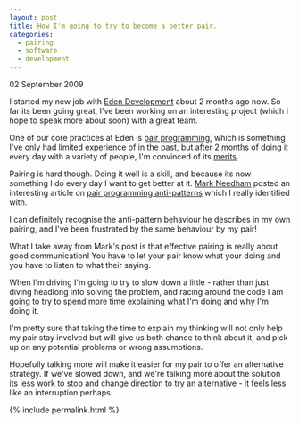 ```yaml
---
layout: post
title: How I'm going to try to become a better pair.
categories:
  - pairing
  - software
  - development
---
```

<p class="date">02 September 2009</p>

I started my new job with [Eden Development](http://www.edendevelopment.co.uk) about 2 months ago now. So far its been going great, I've been working on an interesting project (which I hope to speak more about soon) with a great team.

One of our core practices at Eden is [pair programming](http://en.wikipedia.org/wiki/Pair_programming), which is something I've only had limited experience of in the past, but after 2 months of doing it every day with a variety of people, I'm convinced of its [merits](http://en.wikipedia.org/wiki/Pair_programming#Benefits).

Pairing is hard though. Doing it well is a skill, and because its now something I do every day I want to get better at it. [Mark Needham](http://www.markhneedham.com) posted an interesting article on [pair programming anti-patterns](http://www.markhneedham.com/blog/2009/08/27/pair-programming-observations-on-anti-patterns/) which I really identified with.

I can definitely recognise the anti-pattern behaviour he describes in my own pairing, and I've been frustrated by the same behaviour by my pair!

What I take away from Mark's post is that effective pairing is really about good communication! You have to let your pair know what your doing and you have to listen to what their saying. 

When I'm driving I'm going to try to slow down a little - rather than just diving headlong into solving the problem, and racing around the code I am going to try to spend more time explaining what I'm doing and why I'm doing it.

I'm pretty sure that taking the time to explain my thinking will not only help my pair stay involved but will give us both chance to think about it, and pick up on any potential problems or wrong assumptions.

Hopefully talking more will make it easier for my pair to offer an alternative strategy. If we've slowed down, and we're talking more about the solution its less work to stop and change direction to try an alternative - it feels less like an interruption perhaps.

{% include permalink.html %}